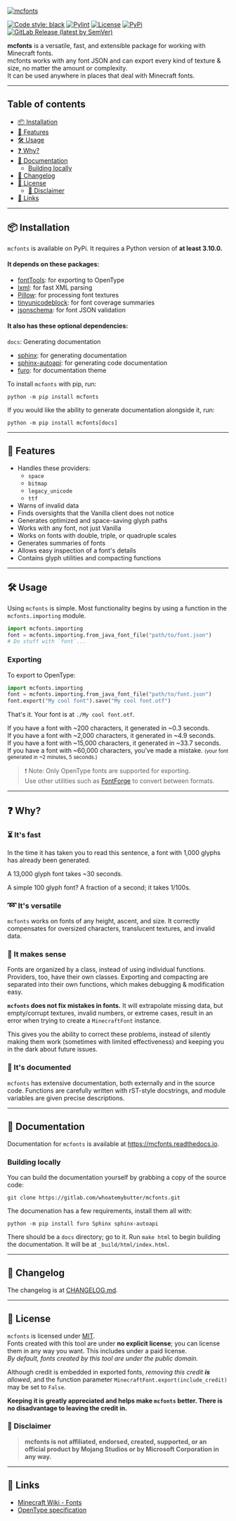 [![mcfonts](logo.png)](https://gitlab.com/whoatemybutter/mcfonts)

[![Code style: black](https://img.shields.io/badge/code%20style-black-000000.svg)](https://github.com/psf/black)
[![Pylint](https://img.shields.io/badge/pylint-9.95-ffbf48)](https://pylint.pycqa.org/en/latest/)
[![License](https://img.shields.io/badge/license-MIT-a51931)](https://spdx.org/licenses/MIT.html)
[![PyPi](https://img.shields.io/pypi/v/mcfonts)](https://pypi.org/project/mcfonts/)
[![GitLab Release (latest by SemVer)](https://img.shields.io/gitlab/v/release/38935127?sort=semver)](https://gitlab.com/whoatemybutter/mcfonts/-/releases)

**mcfonts** is a versatile, fast, and extensible package for working with Minecraft fonts.
<br/>
mcfonts works with any font JSON and can export every kind of texture & size,
no matter the amount or complexity.
<br/>
It can be used anywhere in places that deal with Minecraft fonts.

---

## Table of contents
- [📦 Installation](#-installation)
- [🧮 Features](#-features)
- [🛠 Usage](#-usage)
- [❓ Why?](#-why)
- [📒 Documentation](#-documentation)
    - [Building locally](#building-locally)
- [📰 Changelog](#-changelog)
- [📜 License](#-license)
    - [🚫 Disclaimer](#-disclaimer)
- [📎 Links](#-links)

---

## 📦 Installation

`mcfonts` is available on PyPi.
It requires a Python version of **at least 3.10.0.**

#### It depends on these packages:
* [fontTools](https://pypi.org/project/fontTools/): for exporting to OpenType
* [lxml](https://pypi.org/project/lxml/): for fast XML parsing
* [Pillow](https://pypi.org/project/Pillow/): for processing font textures
* [tinyunicodeblock](https://pypi.org/project/tinyunicodeblock/): for font coverage summaries
* [jsonschema](https://pypi.org/project/jsonschema): for font JSON validation

#### It also has these **optional dependencies**:

`docs`: Generating documentation
* [sphinx](https://pypi.org/project/sphinx/): for generating documentation
* [sphinx-autoapi](https://pypi.org/project/sphinx-autoapi/): for generating code documentation
* [furo](https://pypi.org/project/furo/): for documentation theme

To install `mcfonts` with pip, run:
```shell
python -m pip install mcfonts
```

If you would like the ability to generate documentation alongside it, run:
```shell
python -m pip install mcfonts[docs]
```

---

## 🧮 Features

* Handles these providers:
    * `space`
    * `bitmap`
    * `legacy_unicode`
    * `ttf`
* Warns of invalid data
* Finds oversights that the Vanilla client does not notice
* Generates optimized and space-saving glyph paths
* Works with any font, not just Vanilla
* Works on fonts with double, triple, or quadruple scales
* Generates summaries of fonts
* Allows easy inspection of a font's details
* Contains glyph utilities and compacting functions

---

## 🛠 Usage
Using `mcfonts` is simple.
Most functionality begins by using a function in the `mcfonts.importing` module.

```python
import mcfonts.importing
font = mcfonts.importing.from_java_font_file("path/to/font.json")
# Do stuff with `font`...
```

### Exporting

To export to OpenType:

```python
import mcfonts.importing
font = mcfonts.importing.from_java_font_file("path/to/font.json")
font.export("My cool font").save("My cool font.otf")
```
That's it. Your font is at `./My cool font.otf`.

If you have a font with ~200 characters, it generated in ~0.3 seconds.
<br/>
If you have a font with ~2,000 characters, it generated in ~4.9 seconds.
<br/>
If you have a font with ~15,000 characters, it generated in ~33.7 seconds.
<br/>
If you have a font with ~60,000 characters, you've made a mistake.
<small>(your font generated in ~2 minutes, 5 seconds.)</small>

> ❗ Note: Only OpenType fonts are supported for exporting.</br>
> Use other utilities such as [FontForge](https://fontforge.org/en-US/) to convert between formats.

---

## ❓ Why?
### ⏳ It's fast

In the time it has taken you to read this sentence,
a font with 1,000 glyphs has already been generated.

A 13,000 glyph font takes ~30 seconds.

A simple 100 glyph font? A fraction of a second; it takes 1/100s.

### ➿ It's versatile

`mcfonts` works on fonts of any height, ascent, and size.
It correctly compensates for oversized characters,
translucent textures, and invalid data.

### 🧠 It makes sense

Fonts are organized by a class, instead of using individual functions.
Providers, too, have their own classes.
Exporting and compacting are separated into their own functions,
which makes debugging & modification easy.

**`mcfonts` does not fix mistakes in fonts.**
It will extrapolate missing data, but empty/corrupt textures, invalid numbers,
or extreme cases, result in an error when trying to create a `MinecraftFont` instance.

This gives you the ability to correct these problems, instead of silently making them work
(sometimes with limited effectiveness) and keeping you in the dark about future issues.

### 📜 It's documented
`mcfonts` has extensive documentation, both externally and in the source code.
Functions are carefully written with rST-style docstrings,
and module variables are given precise descriptions.

---

## 📒 Documentation

Documentation for `mcfonts` is available at https://mcfonts.readthedocs.io.

### Building locally
You can build the documentation yourself by grabbing a copy of the source code:

```shell
git clone https://gitlab.com/whoatemybutter/mcfonts.git
```

The documenation has a few requirements, install them all with:
```shell
python -m pip install furo Sphinx sphinx-autoapi
```

There should be a `docs` directory; go to it.
Run `make html` to begin building the documentation.
It will be at `_build/html/index.html`.

---

## 📰 Changelog

The changelog is at [CHANGELOG.md](CHANGELOG.md).

---

## 📜 License

`mcfonts` is licensed under
[MIT](https://spdx.org/licenses/MIT.html).
<br/>
Fonts created with this tool are under **no explicit license**; you can license them in any way you want.
This includes under a paid license.<br/>
*By default, fonts created by this tool are under the public domain.*

Although credit is embedded in exported fonts, *removing this credit **is** allowed*,
and the function parameter `MinecraftFont.export(include_credit)` may be set to `False`.
<br/>

**Keeping it is greatly appreciated and helps make `mcfonts` better.
There is no disadvantage to leaving the credit in.**

### 🚫 Disclaimer

> **mcfonts is not affiliated, endorsed, created, supported, or an official product
> by Mojang Studios or by Microsoft Corporation in any way.**

---

## 📎 Links

* [Minecraft Wiki - Fonts](https://minecraft.fandom.com/wiki/Resource_Pack#Fonts)
* [OpenType specification](https://docs.microsoft.com/en-us/typography/opentype/spec/)
